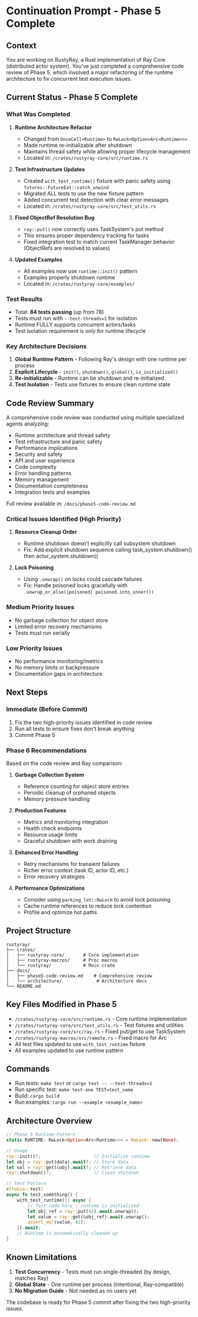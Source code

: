 # Continuation Prompt - Phase 5 Complete

## Context
You are working on RustyRay, a Rust implementation of Ray Core (distributed actor system). You've just completed a comprehensive code review of Phase 5, which involved a major refactoring of the runtime architecture to fix concurrent test execution issues.

## Current Status - Phase 5 Complete

### What Was Completed
1. **Runtime Architecture Refactor**
   - Changed from `OnceCell<Runtime>` to `RwLock<Option<Arc<Runtime>>>` 
   - Made runtime re-initializable after shutdown
   - Maintains thread safety while allowing proper lifecycle management
   - Located in: `/crates/rustyray-core/src/runtime.rs`

2. **Test Infrastructure Updates**
   - Created `with_test_runtime()` fixture with panic safety using `futures::FutureExt::catch_unwind`
   - Migrated ALL tests to use the new fixture pattern
   - Added concurrent test detection with clear error messages
   - Located in: `/crates/rustyray-core/src/test_utils.rs`

3. **Fixed ObjectRef Resolution Bug**
   - `ray::put()` now correctly uses TaskSystem's put method
   - This ensures proper dependency tracking for tasks
   - Fixed integration test to match current TaskManager behavior (ObjectRefs are resolved to values)

4. **Updated Examples**
   - All examples now use `runtime::init()` pattern
   - Examples properly shutdown runtime
   - Located in: `/crates/rustyray-core/examples/`

### Test Results
- Total: **84 tests passing** (up from 78)
- Tests must run with `--test-threads=1` for isolation
- Runtime FULLY supports concurrent actors/tasks
- Test isolation requirement is only for runtime lifecycle

### Key Architecture Decisions
1. **Global Runtime Pattern** - Following Ray's design with one runtime per process
2. **Explicit Lifecycle** - `init()`, `shutdown()`, `global()`, `is_initialized()`
3. **Re-initializable** - Runtime can be shutdown and re-initialized
4. **Test Isolation** - Tests use fixtures to ensure clean runtime state

## Code Review Summary

A comprehensive code review was conducted using multiple specialized agents analyzing:
- Runtime architecture and thread safety
- Test infrastructure and panic safety
- Performance implications
- Security and safety
- API and user experience
- Code complexity
- Error handling patterns
- Memory management
- Documentation completeness
- Integration tests and examples

Full review available in: `/docs/phase5-code-review.md`

### Critical Issues Identified (High Priority)

1. **Resource Cleanup Order**
   - Runtime shutdown doesn't explicitly call subsystem shutdown
   - Fix: Add explicit shutdown sequence calling task_system.shutdown() then actor_system.shutdown()

2. **Lock Poisoning**
   - Using `.unwrap()` on locks could cascade failures
   - Fix: Handle poisoned locks gracefully with `.unwrap_or_else(|poisoned| poisoned.into_inner())`

### Medium Priority Issues
- No garbage collection for object store
- Limited error recovery mechanisms
- Tests must run serially

### Low Priority Issues
- No performance monitoring/metrics
- No memory limits or backpressure
- Documentation gaps in architecture

## Next Steps

### Immediate (Before Commit)
1. Fix the two high-priority issues identified in code review
2. Run all tests to ensure fixes don't break anything
3. Commit Phase 5

### Phase 6 Recommendations
Based on the code review and Ray comparison:

1. **Garbage Collection System**
   - Reference counting for object store entries
   - Periodic cleanup of orphaned objects
   - Memory pressure handling

2. **Production Features**
   - Metrics and monitoring integration
   - Health check endpoints
   - Resource usage limits
   - Graceful shutdown with work draining

3. **Enhanced Error Handling**
   - Retry mechanisms for transient failures
   - Richer error context (task ID, actor ID, etc.)
   - Error recovery strategies

4. **Performance Optimizations**
   - Consider using `parking_lot::RwLock` to avoid lock poisoning
   - Cache runtime references to reduce lock contention
   - Profile and optimize hot paths

## Project Structure
```
rustyray/
├── crates/
│   ├── rustyray-core/       # Core implementation
│   ├── rustyray-macros/     # Proc macros
│   └── rustyray/            # Main crate
├── docs/
│   ├── phase5-code-review.md    # Comprehensive review
│   └── architecture/             # Architecture docs
└── README.md
```

## Key Files Modified in Phase 5
- `/crates/rustyray-core/src/runtime.rs` - Core runtime implementation
- `/crates/rustyray-core/src/test_utils.rs` - Test fixtures and utilities
- `/crates/rustyray-core/src/ray.rs` - Fixed put/get to use TaskSystem
- `/crates/rustyray-macros/src/remote.rs` - Fixed macro for Arc<Runtime>
- All test files updated to use `with_test_runtime` fixture
- All examples updated to use runtime pattern

## Commands
- Run tests: `make test` or `cargo test -- --test-threads=1`
- Run specific test: `make test-one TEST=test_name`
- Build: `cargo build`
- Run examples: `cargo run --example <example_name>`

## Architecture Overview

```rust
// Phase 5 Runtime Pattern
static RUNTIME: RwLock<Option<Arc<Runtime>>> = RwLock::new(None);

// Usage
ray::init()?;                    // Initialize runtime
let obj = ray::put(data).await?; // Store data
let val = ray::get(&obj).await?; // Retrieve data
ray::shutdown()?;                // Clean shutdown

// Test Pattern
#[tokio::test]
async fn test_something() {
    with_test_runtime(|| async {
        // Test code here - runtime is initialized
        let obj_ref = ray::put(42).await.unwrap();
        let value = ray::get(&obj_ref).await.unwrap();
        assert_eq!(value, 42);
    }).await;
    // Runtime is automatically cleaned up
}
```

## Known Limitations
1. **Test Concurrency** - Tests must run single-threaded (by design, matches Ray)
2. **Global State** - One runtime per process (intentional, Ray-compatible)
3. **No Migration Guide** - Not needed as no users yet

The codebase is ready for Phase 5 commit after fixing the two high-priority issues.